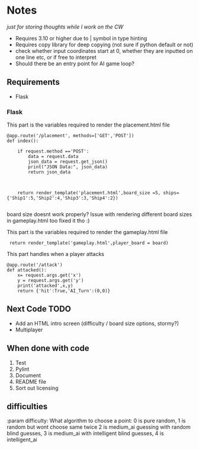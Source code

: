 # Notes
_just for storing thoughts while I work on the CW_

- Requires 3.10 or higher due to | symbol in type hinting
- Requires copy library for deep copying (not sure if python default or not)
- check whether input coordinates start at 0, whether they are inputted on one line etc, or if free to interpret
- Should there be an entry point for AI game loop?

## Requirements
- Flask


### Flask 

This part is the variables required to render the placement.html file
```
@app.route('/placement', methods=['GET','POST'])
def index():

    if request.method =='POST':
        data = request.data
        json_data = request.get_json()
        print("JSON Data:", json_data)
        return json_data

  

    return render_template('placement.html',board_size =5, ships= {'Ship1':5,'Ship2':4,'Ship3':3,'Ship4':2})


```
board size doesnt work properly?
Issue with rendering different board sizes in gameplay.html too fixed it tho :)

This part is the variables required to render the gameplay.html file
```
 return render_template('gameplay.html',player_board = board)
```


This part handles when a player attacks
```
@app.route('/attack')
def attacked():
    x= request.args.get('x')
    y = request.args.get('y')
    print('attacked',x,y)
    return {'hit':True,'AI_Turn':(0,0)}
```

## Next Code TODO
- Add an HTML intro screen (difficulty / board size options, stormy?)
- Multiplayer

##  When done with code
1. Test
2. Pylint 
3. Document
4. README file 
5. Sort out licensing


## difficulties
:param difficulty: What algorithm to choose a point: 0 is pure random, 1 is random but wont choose same twice
       2 is medium_ai guessing with random blind guesses, 3 is medium_ai with intelligent blind guesses, 4 is intelligent_ai